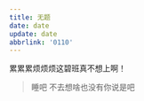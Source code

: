 ```yaml
---
title: 无题
date: date
update: date
abbrlink: '0110'
---
```


<div class="aplayer no-destroy" data-id="103190440" data-server="netease" data-type="song"  data-autoplay="true" data-lrcType="-1"> </div>

累累累烦烦烦这碧班真不想上啊！
>睡吧 不去想啥也没有你说是吧